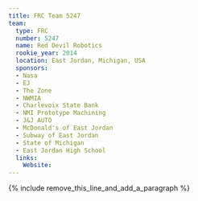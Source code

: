 ```yaml
---
title: FRC Team 5247
team:
  type: FRC
  number: 5247
  name: Red Devil Robotics
  rookie_year: 2014
  location: East Jordan, Michigan, USA
  sponsors:
  - Nasa
  - EJ
  - The Zone
  - NWMIA
  - Charlevoix State Bank
  - NMI Prototype Machining
  - J&J AUTO
  - McDonald's of East Jordan
  - Subway of East Jordan
  - State of Michigan
  - East Jordan High School
  links:
    Website:
---
```


{% include remove_this_line_and_add_a_paragraph %}